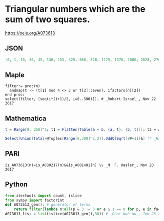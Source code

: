 # Triangular numbers which are the sum of two squares\.
https://oeis.org/A073613
## JSON
```JSON
[0, 1, 10, 36, 45, 136, 153, 325, 666, 820, 1225, 1378, 2080, 2628, 2701, 3240, 3321, 4005, 4753, 5050, 6786, 7381, 9316, 10440, 10585, 11026, 14365, 16290, 18721, 19306, 25425, 27028, 27261, 29161, 29890, 32896, 33930, 41616, 41905, 42778]
```
## Maple
```Maple
filter:= proc(n)
  andmap(t -> (t[1] mod 4 <> 3 or t[2]::even), ifactors(n)[2])
end proc:
select(filter, [seq(i*(i+1)/2, i=0..500)]); # _Robert Israel_, Nov 22 2017
```
## Mathematica
```Mathematica
t = Range[0, 250]^2; t1 = Flatten[Table[a + b, {a, t}, {b, t}]]; t2 = Accumulate[Range[300]]; Intersection[t1, t2] (* _Jayanta Basu_, Jul 03 2013 *)
```
```Mathematica
Select[Union[Total/@Tuples[Range[0,300]^2,2]],OddQ[Sqrt[8#+1]]&] (* _Harvey P. Dale_, Apr 22 2015 *)
```
## PARI
```PARI
is_A073613(n)=is_A000217(n)&&is_A001481(n) \\ _M. F. Hasler_, Nov 20 2017
```
## Python
```Python
from itertools import count, islice
from sympy import factorint
def A073613_gen(): # generator of terms
    return filter(lambda n:all(p & 3 != 3 or e & 1 == 0 for p, e in factorint(n).items()),(m*(m+1)//2 for m in count(0)))
A073613_list = list(islice(A073613_gen(),30)) # _Chai Wah Wu_, Jun 28 2022
```
